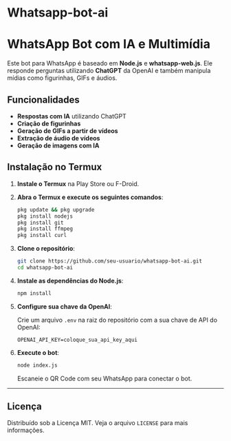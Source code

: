 # Whatsapp-bot-ai
# WhatsApp Bot com IA e Multimídia

Este bot para WhatsApp é baseado em **Node.js** e **whatsapp-web.js**. Ele responde perguntas utilizando **ChatGPT** da OpenAI e também manipula mídias como figurinhas, GIFs e áudios.

## Funcionalidades
- **Respostas com IA** utilizando ChatGPT
- **Criação de figurinhas**
- **Geração de GIFs a partir de vídeos**
- **Extração de áudio de vídeos**
- **Geração de imagens com IA**

## Instalação no Termux

1. **Instale o Termux** na Play Store ou F-Droid.

2. **Abra o Termux e execute os seguintes comandos**:

    ```bash
    pkg update && pkg upgrade
    pkg install nodejs
    pkg install git
    pkg install ffmpeg
    pkg install curl
    ```

3. **Clone o repositório**:

    ```bash
    git clone https://github.com/seu-usuario/whatsapp-bot-ai.git
    cd whatsapp-bot-ai
    ```

4. **Instale as dependências do Node.js**:

    ```bash
    npm install
    ```

5. **Configure sua chave da OpenAI**:

    Crie um arquivo `.env` na raiz do repositório com a sua chave de API do OpenAI:

    ```env
    OPENAI_API_KEY=coloque_sua_api_key_aqui
    ```

6. **Execute o bot**:

    ```bash
    node index.js
    ```

    Escaneie o QR Code com seu WhatsApp para conectar o bot.

---

## Licença

Distribuído sob a Licença MIT. Veja o arquivo `LICENSE` para mais informações.
